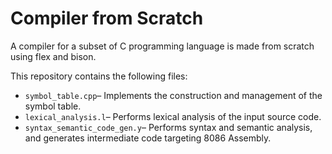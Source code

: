 # Compiler from Scratch

A compiler for a subset of C programming language is made from scratch using flex and bison.

This repository contains the following files:

- `symbol_table.cpp`– Implements the construction and management of the symbol table.
- `lexical_analysis.l`– Performs lexical analysis of the input source code.
- `syntax_semantic_code_gen.y`– Performs syntax and semantic analysis, and generates intermediate code targeting 8086 Assembly.
